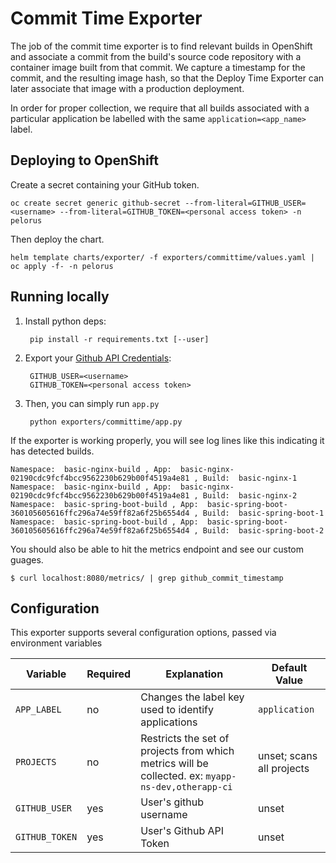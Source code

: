 # Commit Time Exporter

The job of the commit time exporter is to find relevant builds in OpenShift and associate a commit from the build's source code repository with a container image built from that commit. We capture a timestamp for the commit, and the resulting image hash, so that the Deploy Time Exporter can later associate that image with a production deployment.

In order for proper collection, we require that all builds associated with a particular application be labelled with the same `application=<app_name>` label.

## Deploying to OpenShift

Create a secret containing your GitHub token.

    oc create secret generic github-secret --from-literal=GITHUB_USER=<username> --from-literal=GITHUB_TOKEN=<personal access token> -n pelorus

Then deploy the chart.

    helm template charts/exporter/ -f exporters/committime/values.yaml | oc apply -f- -n pelorus

## Running locally

1. Install python deps:

        pip install -r requirements.txt [--user]

2. Export your [Github API Credentials](https://github.com/settings/tokens):

        GITHUB_USER=<username>
        GITHUB_TOKEN=<personal access token>

3. Then, you can simply run `app.py`

        python exporters/committime/app.py

If the exporter is working properly, you will see log lines like this indicating it has detected builds.

    Namespace:  basic-nginx-build , App:  basic-nginx-02190cdc9fcf4bcc9562230b629b00f4519a4e81 , Build:  basic-nginx-1
    Namespace:  basic-nginx-build , App:  basic-nginx-02190cdc9fcf4bcc9562230b629b00f4519a4e81 , Build:  basic-nginx-2
    Namespace:  basic-spring-boot-build , App:  basic-spring-boot-360105605616ffc296a74e59ff82a6f25b6554d4 , Build:  basic-spring-boot-1
    Namespace:  basic-spring-boot-build , App:  basic-spring-boot-360105605616ffc296a74e59ff82a6f25b6554d4 , Build:  basic-spring-boot-2

You should also be able to hit the metrics endpoint and see our custom guages.

    $ curl localhost:8080/metrics/ | grep github_commit_timestamp

## Configuration

This exporter supports several configuration options, passed via environment variables

| Variable | Required | Explanation | Default Value |
|---|---|---|---|
| `APP_LABEL` | no | Changes the label key used to identify applications  | `application`  |
| `PROJECTS` | no | Restricts the set of projects from which metrics will be collected. ex: `myapp-ns-dev,otherapp-ci` | unset; scans all projects |
| `GITHUB_USER` | yes | User's github username | unset |
| `GITHUB_TOKEN` | yes | User's Github API Token | unset |